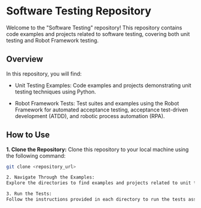 
# Software Testing Repository
Welcome to the "Software Testing" repository! This repository contains code examples and projects related to software testing, covering both unit testing and Robot Framework testing.

## Overview
In this repository, you will find:

- Unit Testing Examples: Code examples and projects demonstrating unit testing techniques using Python.

- Robot Framework Tests: Test suites and examples using the Robot Framework for automated acceptance testing, acceptance test-driven development (ATDD), and robotic process automation (RPA).

## How to Use

**1. Clone the Repository:**
   Clone this repository to your local machine using the following command:

   ```bash
   git clone <repository_url>

2. Navigate Through the Examples:
Explore the directories to find examples and projects related to unit testing and Robot Framework testing.

3. Run the Tests:
Follow the instructions provided in each directory to run the tests associated with the examples and projects.